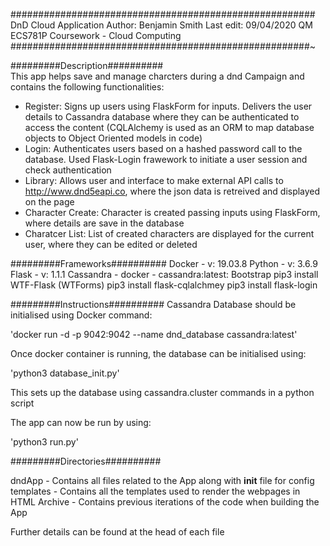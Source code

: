 #######################################################
DnD Cloud Application
Author: Benjamin Smith
Last edit: 09/04/2020
QM ECS781P Coursework - Cloud Computing
######################################################~

#########Description##########  
This app helps save and manage charcters during a dnd Campaign and contains the following functionalities:

- Register: Signs up users using FlaskForm for inputs. Delivers the user details to Cassandra database where they can be authenticated to access the content
(CQLAlchemy is used as an ORM to map database objects to Object Oriented models in code)
- Login: Authenticates users based on a hashed password call to the database. Used Flask-Login frawework to initiate a user session and check authentication
- Library: Allows user and interface to make external API calls to http://www.dnd5eapi.co, where the json data is retreived and displayed on the page
- Character Create: Character is created passing inputs using FlaskForm, where details are save in the database
- Charatcer List: List of created characters are displayed for the current user, where they can be edited or deleted


#########Frameworks##########
Docker - v: 19.03.8
Python - v: 3.6.9
Flask - v: 1.1.1
Cassandra - docker - cassandra:latest:
Bootstrap
pip3 install WTF-Flask (WTForms)
pip3 install flask-cqlalchmey
pip3 install flask-login


#########Instructions##########
Cassandra Database should be initialised using Docker command:

'docker run -d -p 9042:9042 --name dnd_database cassandra:latest'

Once docker container is running, the database can be initialised using:

'python3 database_init.py'

This sets up the database using cassandra.cluster commands in a python script

The app can now be run by using:

'python3 run.py'

#########Directories##########

dndApp - Contains all files related to the App along with __init__ file for config
templates - Contains all the templates used to render the webpages in HTML
Archive - Contains previous iterations of the code when building the App

Further details can be found at the head of each file

